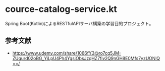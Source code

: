 # cource-catalog-service.kt

Spring Boot(Kotlin)によるRESTfulAPIサーバ構築の学習目的プロジェクト。  

## 参考文献

- <https://www.udemy.com/share/1066fY3@ro7cq5JM-ZUqurd02oBG_YiLpU4Ph4YgsiObsJzqHZ7fiv2Q9nGH8E0Mfs7yzUONlQ==/>
